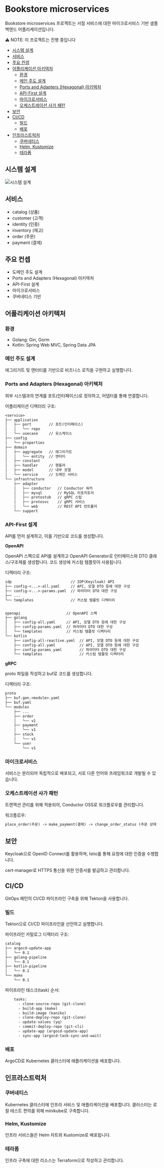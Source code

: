 # Bookstore microservices

Bookstore microservices 프로젝트는 서점 서비스에 대한 마이크로서비스 기반 샘플 백엔드 어플리케이션입니다.

:warning: NOTE: 이 프로젝트는 진행 중입니다

- [시스템 설계](#시스템-설계)
- [서비스](#서비스)
- [주요 컨셉](#주요-컨셉)
- [어플리케이션 아키텍처](#어플리케이션-아키텍처)
  - [환경](#환경)
  - [메인 주도 설계](#메인-주도-설계)
  - [Ports and Adapters (Hexagonal) 아키텍처](#ports-and-adapters-hexagonal-아키텍처)
  - [API-First 설계](#api-first-설계)
  - [마이크로서비스](#마이크로서비스)
  - [오케스트레이션 사가 패턴](#오케스트레이션-사가-패턴)
- [보안](#보안)
- [CI/CD](#cicd)
  - [빌드](#빌드)
  - [배포](#배포)
- [인프라스트럭처](#인프라스트럭처)
  - [쿠버네티스](#쿠버네티스)
  - [Helm, Kustomize](#helm-kustomize)
  - [테라폼](#테라폼)

## 시스템 설계

![시스템 설계](docs/assets/bookstore.jpg)

## 서비스

- catalog (상품)
- customer (고객)
- identity (인증)
- inventory (재고)
- order (주문)
- payment (결제)

## 주요 컨셉

- 도메인 주도 설계
- Ports and Adapters (Hexagonal) 아키텍처
- API-First 설계
- 마이크로서비스
- 쿠버네티스 기반

## 어플리케이션 아키텍처

### 환경

- Golang: Gin, Gorm
- Kotlin: Spring Web MVC, Spring Data JPA

### 메인 주도 설계

애그리거트 및 엔터티를 기반으로 비즈니스 로직을 구현하고 실행합니다.

### Ports and Adapters (Hexagonal) 아키텍처

외부 시스템과의 연계를 포트(인터페이스)로 정의하고, 어댑터를 통해 연결합니다.

어플리케이션 디렉터리 구조:

```txt
<service>
├── application
│   ├── port        // 포트(인터페이스)
│   │   └── repo
│   └── usecase     // 유스케이스
├── config
│   └── properties
├── domain
│   ├── aggregate   // 애그리거트
│   │   └── entity  // 엔터티
│   ├── constant
│   ├── handler     // 핸들러
│   ├── model       // 내부 모델
│   └── service     // 도메인 서비스
└── infrastructure
    ├── adapter
    │   ├── conductor   // Conductor 워커
    │   ├── mysql       // MySQL 리포지토리
    │   ├── protostub   // gRPC 스텁
    │   ├── protosvc    // gRPC 서비스
    │   └── web         // REST API 컨트롤러
    └── support
```

### API-First 설계

API를 먼저 설계하고, 이를 기반으로 코드를 생성합니다.

**OpenAPI**

OpenAPI 스펙으로 API를 설계하고 OpenAPI Generator로 인터페이스와 DTO 클래스/구조체를 생성합니다. 코드 생성에 커스텀 템플릿이 사용됩니다.

디렉터리 구조:

```txt
idp                           // IDP(Keycloak) API
├── config-<...>-all.yaml     // API, 모델 DTO 등에 대한 구성
├── config-<...>-params.yaml  // 파라미터 DTO 대한 구성
├── ...
└── templates                 // 커스텀 템플릿 디렉터리


openapi                     // OpenAPI 스펙
├── golang
│   ├── config-all.yaml     // API, 모델 DTO 등에 대한 구성
│   ├── config-params.yaml  // 파라미터 DTO 대한 구성
│   └── templates           // 커스텀 템플릿 디렉터리
└── kotlin
    ├── config-all-reactive.yaml  // API, 모델 DTO 등에 대한 구성
    ├── config-all.yaml           // API, 모델 DTO 등에 대한 구성
    ├── config-params.yaml        // 파라미터 DTO 대한 구성
    └── templates                 // 커스텀 템플릿 디렉터리
```

**gRPC**

proto 파일을 작성하고 buf로 코드를 생성합니다.

디렉터리 구조:

```txt
proto
├── buf.gen.<module>.yaml
├── buf.yaml
└── modules
    ├── ...
    ├── order
    │   └── v1
    ├── payment
    │   └── v1
    ├── stock
    │   └── v1
    └── user
        └── v1
```

### 마이크로서비스

서비스는 분리되어 독립적으로 배포되고, 서로 다른 언어와 프레임워크로 개발될 수 있습니다.

### 오케스트레이션 사가 패턴

트랜잭션 관리를 위해 적용되어, Conductor OSS로 워크플로우를 관리합니다.

워크플로우:

```txt
place_order(주문) -> make_payment(결제) -> change_order_status (주문 상태 변경) -> reserve_inventory (재고 예약)
```

## 보안

Keycloak으로 OpenID Connect를 활용하며, Istio를 통해 요청에 대한 인증을 수행합니다.

cert-manager로 HTTPS 통신을 위한 인증서를 발급하고 관리합니다.

## CI/CD

GitOps 패턴의 CI/CD 파이프라인 구축을 위해 Tekton을 사용합니다.

### 빌드

Tekton으로 CI/CD 파이프라인을 선언하고 실행합니다.

파이프라인 카탈로그 디렉터리 구조:

```txt
catalog
├── argocd-update-app
│   └── 0.1
├── golang-pipeline
│   └── 0.1
├── kotlin-pipeline
│   └── 0.1
└── make
    └── 0.1
```

파이프라인 태스크(task) 순서:

```txt
    tasks:
      - clone-source-repo (git-clone)
      - build-app (make)
      - build-image (kaniko)
      - clone-deploy-repo (git-clone)
      - update-values (yq)
      - commit-deploy-repo (git-cli)
      - update-app (argocd-update-app)
      - sync-app (argocd-task-sync-and-wait)
```

### 배포

ArgoCD로 Kubernetes 클러스터에 애플리케이션을 배포합니다.

## 인프라스트럭처

### 쿠버네티스

Kubernetes 클러스터에 인프라 서비스 및 애플리케이션을 배포합니다. 클러스터는 로컬 테스트 편의를 위해 minikube로 구축합니다.

### Helm, Kustomize

인프라 서비스들은 Helm 차트와 Kustomize로 배포됩니다.

### 테라폼

인프라 구축에 대한 리소스는 Terraform으로 작성하고 관리합니다.
